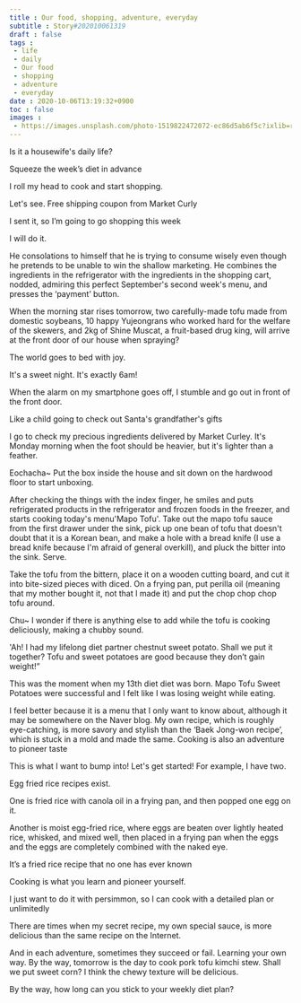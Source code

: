 ```yaml
---
title : Our food, shopping, adventure, everyday
subtitle : Story#202010061319
draft : false
tags :
 - life
 - daily
 - Our food
 - shopping
 - adventure
 - everyday
date : 2020-10-06T13:19:32+0900
toc : false
images : 
 - https://images.unsplash.com/photo-1519822472072-ec86d5ab6f5c?ixlib=rb-1.2.1&q=80&fm=jpg&crop=entropy&cs=tinysrgb&w=1080&fit=max&ixid=eyJhcHBfaWQiOjE1NTU0OX0
---
```

Is it a housewife's daily life?  

Squeeze the week’s diet in advance  

I roll my head to cook and start shopping.  

Let's see. Free shipping coupon from Market Curly  

I sent it, so I’m going to go shopping this week  

I will do it.  

He consolations to himself that he is trying to consume wisely even though he pretends to be unable to win the shallow marketing. He combines the ingredients in the refrigerator with the ingredients in the shopping cart, nodded, admiring this perfect September's second week's menu, and presses the ‘payment’ button.  

When the morning star rises tomorrow, two carefully-made tofu made from domestic soybeans, 10 happy Yujeongrans who worked hard for the welfare of the skewers, and 2kg of Shine Muscat, a fruit-based drug king, will arrive at the front door of our house when spraying?  

The world goes to bed with joy.  

It's a sweet night. It's exactly 6am!  

When the alarm on my smartphone goes off, I stumble and go out in front of the front door.  

Like a child going to check out Santa's grandfather's gifts  

I go to check my precious ingredients delivered by Market Curley. It's Monday morning when the foot should be heavier, but it's lighter than a feather.  

Eochacha~ Put the box inside the house and sit down on the hardwood floor to start unboxing.  

After checking the things with the index finger, he smiles and puts refrigerated products in the refrigerator and frozen foods in the freezer, and starts cooking today's menu'Mapo Tofu'. Take out the mapo tofu sauce from the first drawer under the sink, pick up one bean of tofu that doesn't doubt that it is a Korean bean, and make a hole with a bread knife (I use a bread knife because I'm afraid of general overkill), and pluck the bitter into the sink. Serve.  

Take the tofu from the bittern, place it on a wooden cutting board, and cut it into bite-sized pieces with diced. On a frying pan, put perilla oil (meaning that my mother bought it, not that I made it) and put the chop chop chop tofu around.  

Chu~ I wonder if there is anything else to add while the tofu is cooking deliciously, making a chubby sound.  

'Ah! I had my lifelong diet partner chestnut sweet potato. Shall we put it together? Tofu and sweet potatoes are good because they don’t gain weight!”  

This was the moment when my 13th diet diet was born. Mapo Tofu Sweet Potatoes were successful and I felt like I was losing weight while eating.  

I feel better because it is a menu that I only want to know about, although it may be somewhere on the Naver blog. My own recipe, which is roughly eye-catching, is more savory and stylish than the ‘Baek Jong-won recipe’, which is stuck in a mold and made the same. Cooking is also an adventure to pioneer taste  

This is what I want to bump into! Let's get started! For example, I have two.  

Egg fried rice recipes exist.  

One is fried rice with canola oil in a frying pan, and then popped one egg on it.  

Another is moist egg-fried rice, where eggs are beaten over lightly heated rice, whisked, and mixed well, then placed in a frying pan when the eggs and the eggs are completely combined with the naked eye.  

It’s a fried rice recipe that no one has ever known  

Cooking is what you learn and pioneer yourself.  

I just want to do it with persimmon, so I can cook with a detailed plan or unlimitedly  

There are times when my secret recipe, my own special sauce, is more delicious than the same recipe on the Internet.  

And in each adventure, sometimes they succeed or fail. Learning your own way. By the way, tomorrow is the day to cook pork tofu kimchi stew. Shall we put sweet corn? I think the chewy texture will be delicious.  

By the way, how long can you stick to your weekly diet plan?  
